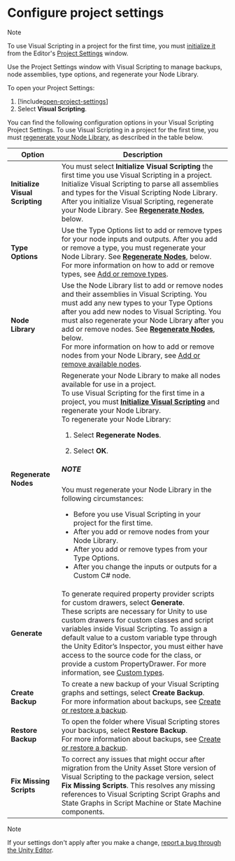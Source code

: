 # Configure project settings

> [!NOTE]
> To use Visual Scripting in a project for the first time, you must [initialize it](#Initialize) from the
> Editor's [Project Settings](https://docs.unity3d.com/Manual/comp-ManagerGroup.html) window.

Use the Project Settings window with Visual Scripting to manage backups, node assemblies, type options, and regenerate
your Node Library.

To open your Project Settings:

1. [!include[open-project-settings](./snippets/vs-open-project-settings.md)]
1. Select **Visual Scripting**.

You can find the following configuration options in your Visual Scripting Project Settings. To use Visual Scripting in a
project for the first time, you must [regenerate your Node Library](#Regen), as described in the table below.

<table>
<thead>
<tr>
<th><strong>Option</strong></th>
<th>Description</th>
</tr>
</thead>
<tbody>
<tr>
<td><strong><a name="Initialize">Initialize Visual Scripting</a></strong></td>
<td>You must select <strong>Initialize Visual Scripting</strong> the first time you use Visual Scripting in a project. Initialize Visual Scripting to parse all assemblies and types for the Visual Scripting Node Library. After you initialize Visual Scripting, regenerate your Node Library. See <strong><a href="#Regen">Regenerate Nodes</a></strong>, below.</td>
</tr>
<tr>
<td><strong>Type Options</strong></td>
<td>Use the Type Options list to add or remove types for your node inputs and outputs. After you add or remove a type, you must regenerate your Node Library. See <strong><a href="#Regen">Regenerate Nodes</a></strong>, below. <br/>For more information on how to add or remove types, see <a href="vs-add-remove-type-options.md">Add or remove types</a>.</td>
</tr>
<tr>
<td><strong>Node Library</strong></td>
<td>Use the Node Library list to add or remove nodes and their assemblies in Visual Scripting. You must add any new types to your Type Options after you add new nodes to Visual Scripting. You must also regenerate your Node Library after you add or remove nodes. See <a href="#Regen"><strong>Regenerate Nodes</strong></a>, below. <br/>For more information on how to add or remove nodes from your Node Library, see <a href="vs-add-remove-node-library.md">Add or remove available nodes</a>.</td>
</tr>
<tr>
<td><strong><a name="Regen">Regenerate Nodes</a></strong></td>
<td>Regenerate your Node Library to make all nodes available for use in a project. <br/>To use Visual Scripting for the first time in a project, you must <strong><a href="#Initialize">Initialize Visual Scripting</a></strong> and regenerate your Node Library. <br/>To regenerate your Node Library: 
<ol>
    <li><p>Select <strong>Regenerate Nodes</strong>.</p></li>
    <li><p>Select <strong>OK</strong>.</p></li>
</ol>
<div class="NOTE"><h5>NOTE</h5><p>You must regenerate your Node Library in the following circumstances: 
<ul>
<li>Before you use Visual Scripting in your project for the first time.</li>
<li>After you add or remove nodes from your Node Library.</li>
<li>After you add or remove types from your Type Options.</li>
<li>After you change the inputs or outputs for a Custom C# node.</li>
</ul></p></div></td>
</tr>
<tr>
<td><strong>Generate</strong></td>
<td>To generate required property provider scripts for custom drawers, select <strong>Generate</strong>. <br/>These scripts are necessary for Unity to use custom drawers for custom classes and script variables inside Visual Scripting. To assign a default value to a custom variable type through the Unity Editor’s Inspector, you must either have access to the source code for the class, or provide a custom PropertyDrawer. For more information, see <a href="vs-custom-types.md">Custom types</a>.</td>
</tr>
<tr>
<td><strong>Create Backup</strong></td>
<td>To create a new backup of your Visual Scripting graphs and settings, select <strong>Create Backup</strong>. <br/> For more information about backups, see <a href="vs-create-restore-backups.md">Create or restore a backup</a>.</td>
</tr>
<tr>
<td><strong>Restore Backup</strong></td>
<td>To open the folder where Visual Scripting stores your backups, select <strong>Restore Backup</strong>. <br/>For more information about backups, see <a href="vs-create-restore-backups.md">Create or restore a backup</a>.</td>
</tr>
<tr>
<td><strong>Fix Missing Scripts</strong></td>
<td>To correct any issues that might occur after migration from the Unity Asset Store version of Visual Scripting to the package version, select <strong>Fix Missing Scripts</strong>. This resolves any missing references to Visual Scripting Script Graphs and State Graphs in Script Machine or State Machine components.</td>
</tr>
</tbody>
</table>

> [!NOTE]
> If your settings don't apply after you make a
> change, [report a bug through the Unity Editor](https://unity3d.com/unity/qa/bug-reporting).
